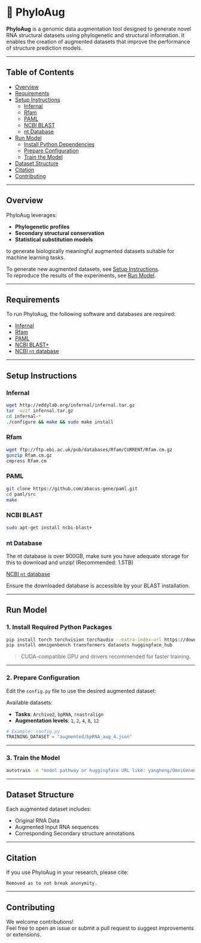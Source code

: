 # 🧬 PhyloAug

**PhyloAug** is a genomic data augmentation tool designed to generate novel RNA structural datasets using phylogenetic and structural information. It enables the creation of augmented datasets that improve the performance of structure prediction models.

---

## Table of Contents

- [Overview](#overview)
- [Requirements](#requirements)
- [Setup Instructions](#setup-instructions)
  - [Infernal](#infernal)
  - [Rfam](#rfam)
  - [PAML](#paml)
  - [NCBI BLAST](#ncbi-blast)
  - [nt Database](#nt-database)
- [Run Model](#run-model)
  - [Install Python Dependencies](#install-required-python-packages)
  - [Prepare Configuration](#prepare-configuration)
  - [Train the Model](#train-the-model)
- [Dataset Structure](#dataset-structure)
- [Citation](#citation)
- [Contributing](#contributing)

---

## Overview

PhyloAug leverages:
- **Phylogenetic profiles**
- **Secondary structural conservation**
- **Statistical substitution models**

to generate biologically meaningful augmented datasets suitable for machine learning tasks.

To generate new augmented datasets, see [Setup Instructions](#setup-instructions).  
To reproduce the results of the experiments, see [Run Model](#run-model).

---

## Requirements

To run PhyloAug, the following software and databases are required:

- [Infernal](http://eddylab.org/infernal/)
- [Rfam](https://rfam.org/)
- [PAML]([https://github.com/abacus-gene/paml](https://github.com/abacus-gene/paml))
- [NCBI BLAST+](https://blast.ncbi.nlm.nih.gov/Blast.cgi?PAGE_TYPE=BlastDocs&DOC_TYPE=Download)
- [NCBI `nt` database](ftp://ftp.ncbi.nlm.nih.gov/blast/db/FASTA/nt.gz)

---

## Setup Instructions

### Infernal

```bash
wget http://eddylab.org/infernal/infernal.tar.gz
tar -xvzf infernal.tar.gz
cd infernal-*
./configure && make && sudo make install
```

### Rfam

```bash
wget ftp://ftp.ebi.ac.uk/pub/databases/Rfam/CURRENT/Rfam.cm.gz
gunzip Rfam.cm.gz
cmpress Rfam.cm
```

### PAML

```bash
git clone https://github.com/abacus-gene/paml.git
cd paml/src
make
```

### NCBI BLAST

```bash
sudo apt-get install ncbi-blast+
```

### nt Database

The nt database is over 900GB, make sure you have adequate storage for this to download and unzip! (Recommended: 1.5TB)

[NCBI `nt` database](ftp://ftp.ncbi.nlm.nih.gov/blast/db/FASTA/nt.gz)

Ensure the downloaded database is accessible by your BLAST installation.

---

## Run Model

### 1. Install Required Python Packages

```bash
pip install torch torchvision torchaudio --extra-index-url https://download.pytorch.org/whl/cu124
pip install omnigenbench transformers datasets huggingface_hub
```

> CUDA-compatible GPU and drivers recommended for faster training.

---

### 2. Prepare Configuration

Edit the `config.py` file to use the desired augmented dataset:

Available datasets:
- **Tasks**: `Archive2`, `bpRNA`, `rnastralign`
- **Augmentation levels**: `1`, `2`, `4`, `8`, `12`

```python
# Example: config.py
TRAINING_DATASET = "augmented/bpRNA_aug_4.json"
```

---

### 3. Train the Model

```bash
autotrain -m "model pathway or huggingface URL like: yangheng/OmniGenome-52M" -d "pathway to config.py file e.g., RNA-SSP-Archive2/config.py"
```

---

## Dataset Structure

Each augmented dataset includes:
- Original RNA Data
- Augmented Input RNA sequences
- Corresponding Secondary structure annotations

---

## Citation

If you use PhyloAug in your research, please cite:

```Removed as to not break anonymity.```

---

## Contributing

We welcome contributions!  
Feel free to open an issue or submit a pull request to suggest improvements or extensions.
